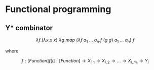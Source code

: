 # Functional programming

## Y\* combinator

$$
\lambda f. (\lambda x. x~x)~\lambda g. map~(\lambda f~a_1~\dots~a_n. f~(g~g)~a_1~\dots~a_n)~f
$$

where

$$
f : [Function]
f[i] : [Function] \rightarrow X_{i,1} \rightarrow X_{i,2} \rightarrow ... \rightarrow X_{i,m_i} \rightarrow Y_i
$$
